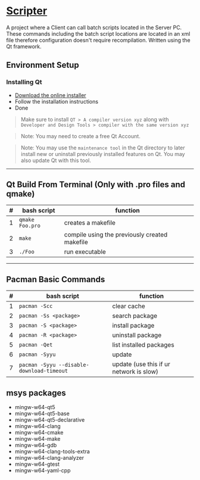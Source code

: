 # [Scripter](https://github.com/rendayigit/Scripter)

A project where a Client can call batch scripts located in the Server PC. These commands including the batch script locations are located in an xml file therefore configuration doesn't require recompilation. Written using the Qt framework.

## Environment Setup

### Installing Qt

- [Download the online installer](https://www.qt.io/download-qt-installer "Qt Online Installer")
- Follow the installation instructions
- Done

> Make sure to install `QT > A compiler version xyz` along with `Developer and Design Tools > compiler with the same version xyz`

> Note: You may need to create a free Qt Account.

> Note: You may use the `maintenance tool` in the Qt directory to later install new or uninstall previously installed features on Qt. You may also update Qt with this tool.

***

## Qt Build From Terminal (Only with .pro files and qmake)

| #   | bash script             | function                                      |
| --- | ----------------------- | --------------------------------------------- |
| 1   | ```qmake Foo.pro``` | creates a makefile |
| 2   | ```make``` | compile using the previously created makefile |
| 3   | ```./Foo``` | run executable |

***

## Pacman Basic Commands

| #   | bash script             | function                                      |
| --- | ----------------------- | --------------------------------------------- |
| 1 | ```pacman -Scc``` | clear cache |
| 2 | ```pacman -Ss <package>``` | search package |
| 3 | ```pacman -S <package>``` | install package |
| 4 | ```pacman -R <package>``` | uninstall package |
| 5 | ```pacman -Qet``` | list installed packages |
| 6 | ```pacman -Syyu``` | update |
| 7 | ```pacman -Syyu --disable-download-timeout``` | update (use this if ur network is slow) |

## msys packages

- mingw-w64-qt5
- mingw-w64-qt5-base
- mingw-w64-qt5-declarative
- mingw-w64-clang
- mingw-w64-cmake
- mingw-w64-make
- mingw-w64-gdb
- mingw-w64-clang-tools-extra
- mingw-w64-clang-analyzer
- mingw-w64-gtest
- mingw-w64-yaml-cpp
